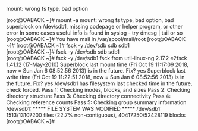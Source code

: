 mount: wrong fs type, bad option

[root@OABACK ~]# mount -a
mount: wrong fs type, bad option, bad superblock on /dev/sdb1,
       missing codepage or helper program, or other error
       In some cases useful info is found in syslog - try
       dmesg | tail  or so
[root@OABACK ~]#
You have mail in /var/spool/mail/root
[root@OABACK ~]#
[root@OABACK ~]# fsck -y /dev/sdb
sdb   sdb1  
[root@OABACK ~]# fsck -y /dev/sdb
sdb   sdb1  
[root@OABACK ~]# fsck -y /dev/sdb1
fsck from util-linux-ng 2.17.2
e2fsck 1.41.12 (17-May-2010)
Superblock last mount time (Fri Oct 19 11:17:09 2018,
    now = Sun Jan  6 08:52:56 2013) is in the future.
Fix? yes
Superblock last write time (Fri Oct 19 11:22:51 2018,
    now = Sun Jan  6 08:52:56 2013) is in the future.
Fix? yes
/dev/sdb1 has filesystem last checked time in the future, check forced.
Pass 1: Checking inodes, blocks, and sizes
Pass 2: Checking directory structure
Pass 3: Checking directory connectivity
Pass 4: Checking reference counts
Pass 5: Checking group summary information
/dev/sdb1: ***** FILE SYSTEM WAS MODIFIED *****
/dev/sdb1: 1513/13107200 files (22.7% non-contiguous), 40417250/52428119 blocks
[root@OABACK ~]#